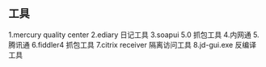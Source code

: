 ## 工具
1.mercury quality center
2.ediary 日记工具
3.soapui 5.0 抓包工具
4.内网通
5.腾讯通
6.fiddler4 抓包工具
7.citrix receiver 隔离访问工具
8.jd-gui.exe 反编译工具
